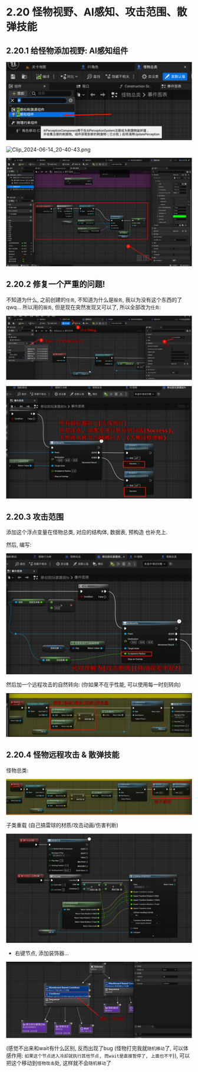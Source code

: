 # 2.20 怪物视野、AI感知、攻击范围、散弹技能
## 2.20.1 给怪物添加视野: AI感知组件

![Clip_2024-06-14_20-26-09.png](./Clip_2024-06-14_20-26-09.png)

![Clip_2024-06-14_20-40-43.png](./Clip_2024-06-14_20-40-43.png)

![Clip_2024-06-14_21-47-32.png](./Clip_2024-06-14_21-47-32.png)

## 2.20.2 修复一个严重的问题!
不知道为什么, 之前创建的`任务`, 不知道为什么是`服务`, 我以为没有这个东西的了qwq... 所以用的`服务`, 但是现在突然发现又可以了, 所以全部改为`任务`:

![Clip_2024-06-14_21-51-34.png](./Clip_2024-06-14_21-51-34.png)

![Clip_2024-06-14_21-53-20.png](./Clip_2024-06-14_21-53-20.png)

## 2.20.3 攻击范围
添加这个浮点变量在怪物总类, 对应的结构体, 数据表, 预构造 也补充上.

然后, 编写:

![Clip_2024-06-14_22-14-28.png](./Clip_2024-06-14_22-14-28.png)

然后加一个远程攻击的自然转向: (你如果不在乎性能, 可以使用每一时刻转向)

![Clip_2024-06-14_22-17-08.png](./Clip_2024-06-14_22-17-08.png)

## 2.20.4 怪物远程攻击 & 散弹技能

怪物总类:

![Clip_2024-06-14_22-58-37.png](./Clip_2024-06-14_22-58-37.png)

子类重载 (自己搞雷球的材质/攻击动画/伤害判断)

![Clip_2024-06-14_22-57-48.png](./Clip_2024-06-14_22-57-48.png)

- 右键节点, 添加装饰器...

![Clip_2024-06-14_23-01-32.png](./Clip_2024-06-14_23-01-32.png)

(感觉不出来和wait有什么区别, 反而出现了bug (怪物打完我就`随机移动`了, 可以体感作用: `如果这个节点进入冷却就执行其他节点, 而wait是直接暂停了, 上面也不干`)), 可以把这个移动到`怪物攻击`处, 这样就不会`随机移动`了